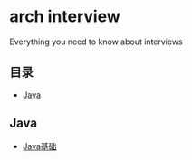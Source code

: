 # arch interview

Everything you need to know about interviews

## 目录
- [Java](#Java)


## Java

- [Java基础](https://github.com/kdn251/interviews/blob/master/README-zh-cn.md)  





